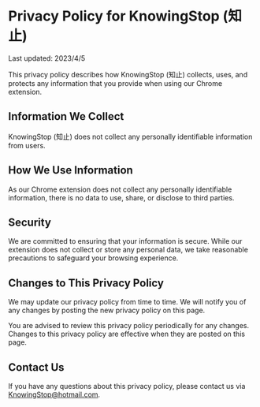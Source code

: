 # Privacy Policy for KnowingStop (知止)

Last updated: 2023/4/5

This privacy policy describes how KnowingStop (知止) collects, uses, and protects any information that you provide when using our Chrome extension.

## Information We Collect

KnowingStop (知止) does not collect any personally identifiable information from users.

## How We Use Information

As our Chrome extension does not collect any personally identifiable information, there is no data to use, share, or disclose to third parties.

## Security

We are committed to ensuring that your information is secure. While our extension does not collect or store any personal data, we take reasonable precautions to safeguard your browsing experience.

## Changes to This Privacy Policy

We may update our privacy policy from time to time. We will notify you of any changes by posting the new privacy policy on this page.

You are advised to review this privacy policy periodically for any changes. Changes to this privacy policy are effective when they are posted on this page.

## Contact Us

If you have any questions about this privacy policy, please contact us via KnowingStop@hotmail.com.
